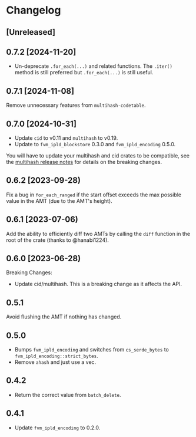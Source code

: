 # Changelog

## [Unreleased]

## 0.7.2 [2024-11-20]

- Un-deprecate `.for_each(...)` and related functions. The `.iter()` method is still preferred but `.for_each(...)` is still useful.

## 0.7.1 [2024-11-08]

Remove unnecessary features from `multihash-codetable`.

## 0.7.0 [2024-10-31]

- Update `cid` to v0.11 and `multihash` to v0.19.
- Update to `fvm_ipld_blockstore` 0.3.0 and `fvm_ipld_encoding` 0.5.0.

You will have to update your multihash and cid crates to be compatible, see the [multihash release notes](https://github.com/multiformats/rust-multihash/blob/master/CHANGELOG.md#-2023-06-06) for details on the breaking changes.

## 0.6.2 [2023-09-28)

Fix a bug in `for_each_ranged` if the start offset exceeds the max possible value in the AMT (due to the AMT's height).

## 0.6.1 [2023-07-06)

Add the ability to efficiently diff two AMTs by calling the `diff` function in the root of the crate (thanks to @hanabi1224).

## 0.6.0 [2023-06-28)

Breaking Changes:

- Update cid/multihash. This is a breaking change as it affects the API.

## 0.5.1

Avoid flushing the AMT if nothing has changed.

## 0.5.0

- Bumps `fvm_ipld_encoding` and switches from `cs_serde_bytes` to `fvm_ipld_encoding::strict_bytes`.
- Remove `ahash` and just use a vec.

## 0.4.2

- Return the correct value from `batch_delete`.

## 0.4.1

- Update `fvm_ipld_encoding` to 0.2.0.
